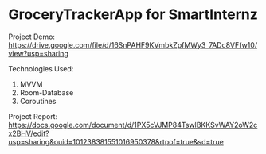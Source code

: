 # GroceryTrackerApp for SmartInternz 
Project Demo: https://drive.google.com/file/d/16SnPAHF9KVmbkZpfMWy3_7ADc8VFfw10/view?usp=sharing

Technologies Used:
1. MVVM
2. Room-Database
3. Coroutines


Project Report: https://docs.google.com/document/d/1PX5cVJMP84TswlBKKSvWAY2oW2cx2BHV/edit?usp=sharing&ouid=101238381551016950378&rtpof=true&sd=true
